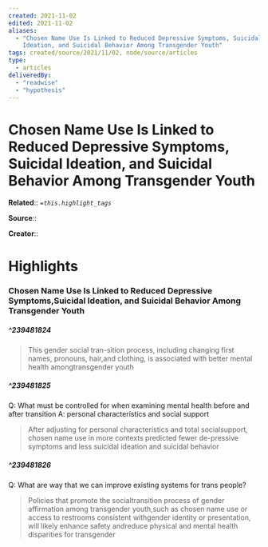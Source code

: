 ```yaml
---
created: 2021-11-02
edited: 2021-11-02
aliases:
  - "Chosen Name Use Is Linked to Reduced Depressive Symptoms, Suicidal
    Ideation, and Suicidal Behavior Among Transgender Youth"
tags: created/source/2021/11/02, node/source/articles
type:
  - articles
deliveredBy:
  - "readwise"
  - "hypothesis"
---
```

# Chosen Name Use Is Linked to Reduced Depressive Symptoms, Suicidal Ideation, and Suicidal Behavior Among Transgender Youth

**Related**:: 
*`=this.highlight_tags`*

**Source**:: 

**Creator**::

# Highlights
### Chosen Name Use Is Linked to Reduced Depressive Symptoms,Suicidal Ideation, and Suicidal Behavior Among Transgender Youth
##### ^239481824
  
> This gender social tran-sition process, including changing first names, pronouns, hair,and clothing, is associated with better mental health amongtransgender youth 

##### ^239481825
Q: What must be controlled for when examining mental health before and after transition
A: personal characteristics and social support  
> After adjusting for personal characteristics and total socialsupport, chosen name use in more contexts predicted fewer de-pressive symptoms and less suicidal ideation and suicidal behavior 

##### ^239481826
Q: What are way that we can improve existing systems for trans people?  
> Policies that promote the socialtransition process of gender affirmation among transgender youth,such as chosen name use or access to restrooms consistent withgender identity or presentation, will likely enhance safety andreduce physical and mental health disparities for transgender 


